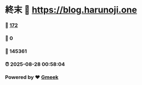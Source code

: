 # 終末 :link: https://blog.harunoji.one 
### :page_facing_up: [172](https://blog.harunoji.one/tag.html) 
### :speech_balloon: 0 
### :hibiscus: 145361 
### :alarm_clock: 2025-08-28 00:58:04 
### Powered by :heart: [Gmeek](https://github.com/Meekdai/Gmeek)
